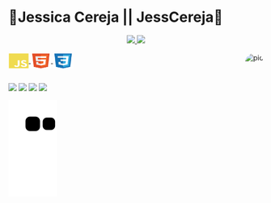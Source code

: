 <h1>🍒Jessica Cereja || JessCereja🍒</h1>
<div align="center">
  <a href="https://github.com/jesscereja">
  <img height="180em" src="https://github-readme-stats.vercel.app/api?username=JessCereja&show_icons=true&theme=aura_dark&include_all_commits=true&count_private=true"/>
  <img height="120em" src="https://github-readme-stats.vercel.app/api/top-langs/?username=JessCereja&layout=compact&langs_count=7&theme=aura_dark"/>
</div>
<div style="display: inline_block"><br>
  <img align="center" alt="Js" height="30" width="40" src="https://raw.githubusercontent.com/devicons/devicon/master/icons/javascript/javascript-plain.svg">
  <img align="center" alt="HTML" height="30" width="40" src="https://raw.githubusercontent.com/devicons/devicon/master/icons/html5/html5-original.svg">
  <img align="center" alt="CSS" height="30" width="40" src="https://raw.githubusercontent.com/devicons/devicon/master/icons/css3/css3-original.svg">
  <img align="right" alt="pic" height="250" style="border-radius:50px;" src="https://cdn.discordapp.com/attachments/937094868164050955/937095462836637707/9.png">
</div>
  
  ##
 
<div> 
  <a href="https://instagram.com/jesscereja" target="_blank"><img src="https://img.shields.io/badge/-Instagram-%23E4405F?style=for-the-badge&logo=instagram&logoColor=white" target="_blank"></a>
 <a href="https://discord.gg/JessCereja#0473" target="_blank"><img src="https://img.shields.io/badge/Discord-7289DA?style=for-the-badge&logo=discord&logoColor=white" target="_blank"></a> 
  <a href = "mailto:lljessicall.jcs@gmail.com"><img src="https://img.shields.io/badge/-Gmail-%23333?style=for-the-badge&logo=gmail&logoColor=white" target="_blank"></a>
  <a href="https://www.linkedin.com/in/jessica-c-santos/" target="_blank"><img src="https://img.shields.io/badge/-LinkedIn-%230077B5?style=for-the-badge&logo=linkedin&logoColor=white" target="_blank"></a> 
 
  ![Snake animation](https://github.com/JessCereja/JessCereja/blob/output/github-contribution-grid-snake.svg)
 
</div>
